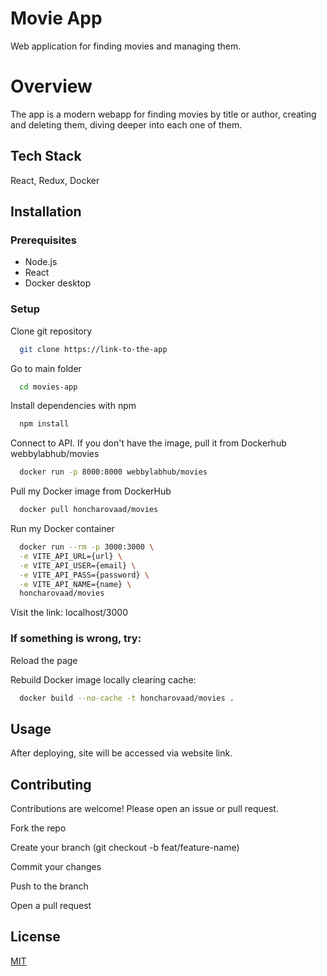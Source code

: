 
# Movie App

Web application for finding movies and managing them.

# Overview

The app is a modern webapp for finding movies by title or author, creating and deleting them, diving deeper into each one of them.



## Tech Stack

React, Redux, Docker


## Installation

### Prerequisites

- Node.js
- React
- Docker desktop

### Setup

Clone git repository

```bash
  git clone https://link-to-the-app
```

Go to main folder

```bash
  cd movies-app
```

Install dependencies with npm

```bash
  npm install
```

Connect to API. If you don't have the image, pull it from Dockerhub webbylabhub/movies

```bash
  docker run -p 8000:8000 webbylabhub/movies
```

Pull my Docker image from DockerHub

```bash
  docker pull honcharovaad/movies
```

Run my Docker container

```bash
  docker run --rm -p 3000:3000 \
  -e VITE_API_URL={url} \
  -e VITE_API_USER={email} \
  -e VITE_API_PASS={password} \
  -e VITE_API_NAME={name} \
  honcharovaad/movies
```

Visit the link: localhost/3000

### If something is wrong, try:

 Reload the page

 Rebuild Docker image locally clearing cache:

```bash
  docker build --no-cache -t honcharovaad/movies .
```



## Usage

After deploying, site will be accessed via website link.



## Contributing

Contributions are welcome! Please open an issue or pull request.

Fork the repo

Create your branch (git checkout -b feat/feature-name)

Commit your changes

Push to the branch

Open a pull request


## License

[MIT](https://choosealicense.com/licenses/mit/)

